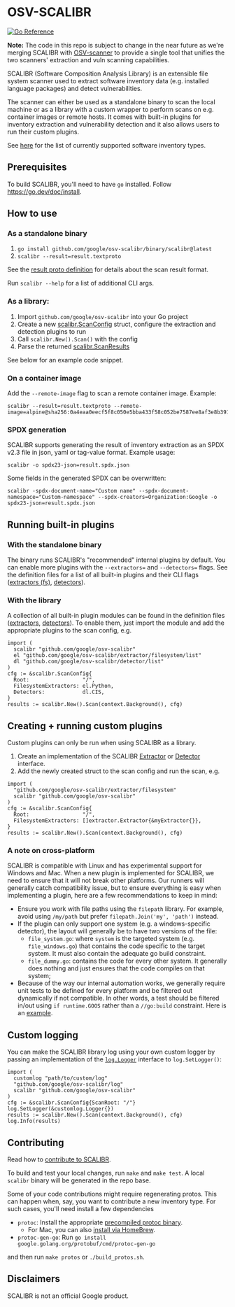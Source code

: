 # OSV-SCALIBR

[![Go Reference](https://pkg.go.dev/badge/github.com/google/osv-scalibr.svg)](https://pkg.go.dev/github.com/google/osv-scalibr)

**Note:** The code in this repo is subject to change in the near future as we're merging SCALIBR with [OSV-scanner](https://github.com/google/osv-scanner) to provide a single tool that unifies the two scanners' extraction and vuln scanning capabilities.

SCALIBR (Software Composition Analysis Library) is an extensible file system scanner used to extract software inventory data (e.g. installed language packages) and detect vulnerabilities.

The scanner can either be used as a standalone binary to scan the local machine or as a library with a custom wrapper to perform scans on e.g. container images or remote hosts. It comes with built-in plugins for inventory extraction and vulnerability detection and it also allows users to run their custom plugins.

See [here](docs/supported_inventory_types.md) for the list of currently supported software inventory types.

## Prerequisites

To build SCALIBR, you'll need to have `go` installed. Follow https://go.dev/doc/install.

## How to use

### As a standalone binary

1. `go install github.com/google/osv-scalibr/binary/scalibr@latest`
1. `scalibr --result=result.textproto`

See the [result proto definition](/binary/proto/scan_result.proto) for details about the scan result format.

Run `scalibr --help` for a list of additional CLI args.

### As a library:
1. Import `github.com/google/osv-scalibr` into your Go project
1. Create a new [scalibr.ScanConfig](/scalibr.go#L36) struct, configure the extraction and detection plugins to run
1. Call `scalibr.New().Scan()` with the config
1. Parse the returned [scalibr.ScanResults](/scalibr.go#L50)

See below for an example code snippet.

### On a container image

Add the `--remote-image` flag to scan a remote container image. Example:

```
scalibr --result=result.textproto --remote-image=alpine@sha256:0a4eaa0eecf5f8c050e5bba433f58c052be7587ee8af3e8b3910ef9ab5fbe9f5
```

### SPDX generation

SCALIBR supports generating the result of inventory extraction as an SPDX v2.3 file in json, yaml or tag-value format. Example usage:

```
scalibr -o spdx23-json=result.spdx.json
```

Some fields in the generated SPDX can be overwritten:

```
scalibr -spdx-document-name="Custom name" --spdx-document-namespace="Custom-namespace" --spdx-creators=Organization:Google -o spdx23-json=result.spdx.json
```

## Running built-in plugins

### With the standalone binary
The binary runs SCALIBR's "recommended" internal plugins by default. You can enable more plugins with the `--extractors=` and `--detectors=` flags. See the definition files for a list of all built-in plugins and their CLI flags ([extractors (fs)](/extractor/filesystem/list/list.go#L26), [detectors](/detector/list/list.go#L26)).

### With the library
A collection of all built-in plugin modules can be found in the definition files ([extractors](/extractor/filesystem/list/list.go#L26), [detectors](/detector/list/list.go#L26)). To enable them, just import the module and add the appropriate plugins to the scan config, e.g.

```
import (
  scalibr "github.com/google/osv-scalibr"
  el "github.com/google/osv-scalibr/extractor/filesystem/list"
  dl "github.com/google/osv-scalibr/detector/list"
)
cfg := &scalibr.ScanConfig{
  Root:                 "/",
  FilesystemExtractors: el.Python,
  Detectors:            dl.CIS,
}
results := scalibr.New().Scan(context.Background(), cfg)
```

## Creating + running custom plugins
Custom plugins can only be run when using SCALIBR as a library.

1. Create an implementation of the SCALIBR [Extractor](/extractor/filesystem/extractor.go#L30) or [Detector](/detector/detector.go#L28) interface.
2. Add the newly created struct to the scan config and run the scan, e.g.

```
import (
  "github.com/google/osv-scalibr/extractor/filesystem"
  scalibr "github.com/google/osv-scalibr"
)
cfg := &scalibr.ScanConfig{
  Root:                 "/",
  FilesystemExtractors: []extractor.Extractor{&myExtractor{}},
}
results := scalibr.New().Scan(context.Background(), cfg)
```

### A note on cross-platform

SCALIBR is compatible with Linux and has experimental support for Windows and
Mac. When a new plugin is implemented for SCALIBR, we need to ensure that it
will not break other platforms. Our runners will generally catch compatibility
issue, but to ensure everything is easy when implementing a plugin, here are a
few recommendations to keep in mind:

*   Ensure you work with file paths using the `filepath` library. For example,
    avoid using `/my/path` but prefer `filepath.Join('my', 'path')` instead.
*   If the plugin can only support one system (e.g. a windows-specific
    detector), the layout will generally be to have two versions of the file:
    *   `file_system.go`: where `system` is the targeted system (e.g.
        `file_windows.go`) that contains the code specific to the target system.
        It must also contain the adequate go build constraint.
    *   `file_dummy.go`: contains the code for every other system. It generally
        does nothing and just ensures that the code compiles on that system;
*   Because of the way our internal automation works, we generally require unit
    tests to be defined for every platform and be filtered out dynamically if
    not compatible. In other words, a test should be filtered in/out using
    `if runtime.GOOS` rather than a `//go:build` constraint. Here is an
    [example](https://github.com/google/osv-scalibr/commit/7a87679f5c688e7bac4527d29c1823597a52bb40#diff-72efad005e0fbfe34c60e496dfb55ec15fc50f4b12be0934f08a3acaf7733616L79).

## Custom logging
You can make the SCALIBR library log using your own custom logger by passing an implementation of the [`log.Logger`](/log/log.go#L22) interface to `log.SetLogger()`:

```
import (
  customlog "path/to/custom/log"
  "github.com/google/osv-scalibr/log"
  scalibr "github.com/google/osv-scalibr"
)
cfg := &scalibr.ScanConfig{ScanRoot: "/"}
log.SetLogger(&customlog.Logger{})
results := scalibr.New().Scan(context.Background(), cfg)
log.Info(results)
```

## Contributing
Read how to [contribute to SCALIBR](CONTRIBUTING.md).

To build and test your local changes, run `make` and `make test`. A local `scalibr` binary will be generated in the repo base.

Some of your code contributions might require regenerating protos. This can
happen when, say, you want to contribute a new inventory type. For such cases,
you'll need install a few dependencies

* `protoc`: Install the appropriate [precompiled protoc binary](https://grpc.io/docs/protoc-installation/#install-pre-compiled-binaries-any-os).
  * For Mac, you can also [install via HomeBrew](https://grpc.io/docs/protoc-installation/#install-using-a-package-manager).
* `protoc-gen-go`: Run `go install google.golang.org/protobuf/cmd/protoc-gen-go`

and then run `make protos` or `./build_protos.sh`.

## Disclaimers
SCALIBR is not an official Google product.
